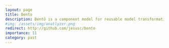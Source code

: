 ```yaml
---
layout: page
title: Bento
description: Bentō is a component model for reusable model transformations
#img: /assets/img/anatlyzer.png
redirect: http://github.com/jesusc/bento
importance: 11
category: past
---
```

